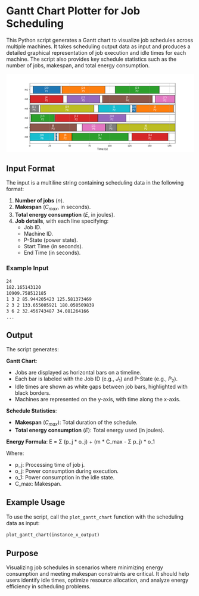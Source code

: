 # Gantt Chart Plotter for Job Scheduling

This Python script generates a Gantt chart to visualize job schedules across multiple machines. It takes scheduling output data as input and produces a detailed graphical representation of job execution and idle times for each machine. The script also provides key schedule statistics such as the number of jobs, makespan, and total energy consumption.

![Example Gantt Chart](img/example_gantt_chart.png)

## Input Format

The input is a multiline string containing scheduling data in the following format:
1. **Number of jobs** ($n$).
2. **Makespan** ($C_{max}$, in seconds).
3. **Total energy consumption** ($E$, in joules).
4. **Job details**, with each line specifying:
   - Job ID.
   - Machine ID.
   - P-State (power state).
   - Start Time (in seconds).
   - End Time (in seconds).

### Example Input

```plaintext
24
182.165143120
10909.758512185
1 3 2 85.944205423 125.581373469
2 3 2 133.655005921 180.050509839
3 6 2 32.456743487 34.081264166
...
```

## Output

The script generates:

**Gantt Chart**: 
   - Jobs are displayed as horizontal bars on a timeline.
   - Each bar is labeled with the Job ID (e.g., $J_1$) and P-State (e.g., $P_2$).
   - Idle times are shown as white gaps between job bars, highlighted with black borders.
   - Machines are represented on the y-axis, with time along the x-axis.

**Schedule Statistics**:
   - **Makespan** ($C_{max}$): Total duration of the schedule.
   - **Total energy consumption** ($E$): Total energy used (in joules).
   
**Energy Formula**:
E = Σ (p_j * o_j) + (m * C_max - Σ p_j) * o_1

Where:
- p_j: Processing time of job j.
- o_j: Power consumption during execution.
- o_1: Power consumption in the idle state.
- C_max: Makespan.

## Example Usage

To use the script, call the `plot_gantt_chart` function with the scheduling data as input:
```python
plot_gantt_chart(instance_x_output)
```

## Purpose

Visualizing job schedules in scenarios where minimizing energy consumption and meeting makespan constraints are critical. It should help users identify idle times, optimize resource allocation, and analyze energy efficiency in scheduling problems.